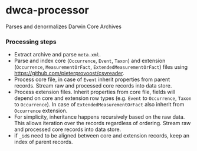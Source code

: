 # dwca-processor

Parses and denormalizes Darwin Core Archives

### Processing steps

- Extract archive and parse `meta.xml`.
- Parse and index core (`Occurrence`, `Event`, `Taxon`) and extension (`Occurrence`, `MeasurementOrFact`, `ExtendedMeasurementOrFact`) files using https://github.com/pieterprovoost/csvreader. 
- Process core file, in case of `Event` inherit properties from parent records. Stream raw and processed core records into data store.
- Process extension files. Inherit properties from core file, fields will depend on core and extension row types (e.g. `Event` to `Occurrence`, `Taxon` to `Occurrence`). In case of `ExtendedMeasurementOrFact` also inherit from `Occurrence` extension.
- For simplicity, inheritance happens recursively based on the raw data. This allows iteration over the records regardless of ordering. Stream raw and processed core records into data store.
- if `_id`s need to be aligned between core and extension records, keep an index of parent records.
